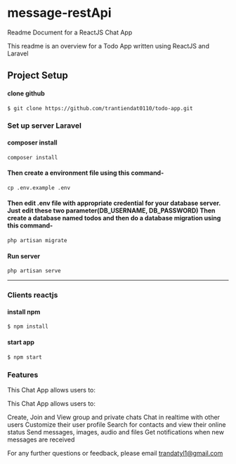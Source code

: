 # message-restApi

Readme Document for a ReactJS Chat App


This readme is an overview for a Todo App written using ReactJS and Laravel


## Project Setup
#### clone github
```
$ git clone https://github.com/trantiendat0110/todo-app.git
```
### Set up server Laravel
#### composer install
```
composer install
```
#### Then create a environment file using this command-
```
cp .env.example .env
```

#### Then edit .env file with appropriate credential for your database server. Just edit these two parameter(DB_USERNAME, DB_PASSWORD) Then create a database named todos and then do a database migration using this command-

```
php artisan migrate
```

#### Run server
```
php artisan serve
```
<hr>

### Clients reactjs

#### install npm 
```
$ npm install
```
#### start app 
```
$ npm start
```
### Features

This Chat App allows users to:


This Chat App allows users to:


Create, Join and View group and private chats
Chat in realtime with other users
Customize their user profile
Search for contacts and view their online status
Send messages, images, audio and files
Get notifications when new messages are received

For any further questions or feedback, please email trandatyl1@gmail.com
